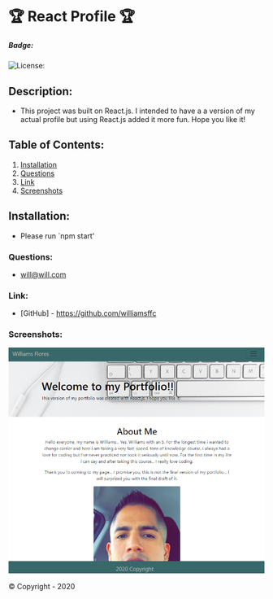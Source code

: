 # 🏆 React Profile 🏆

##### **Badge:**
![License: ](https://img.shields.io/badge/License-GPL3.0-green)


## **Description:**
* This project was built on React.js. I intended to have a a version of my actual profile but using React.js added it more fun. Hope you like it!

## **Table of Contents:**
1. [Installation](#installation)
2. [Questions](#questions)
3. [Link](#link)
4. [Screenshots](#screenshots)

## **Installation:**
* Please run `npm start'

### **Questions:**
* will@will.com

### **Link:**
* [GitHub] - https://github.com/williamsffc

### **Screenshots:**

<img src="./src/Assets/Capture1.PNG">

© Copyright - 2020